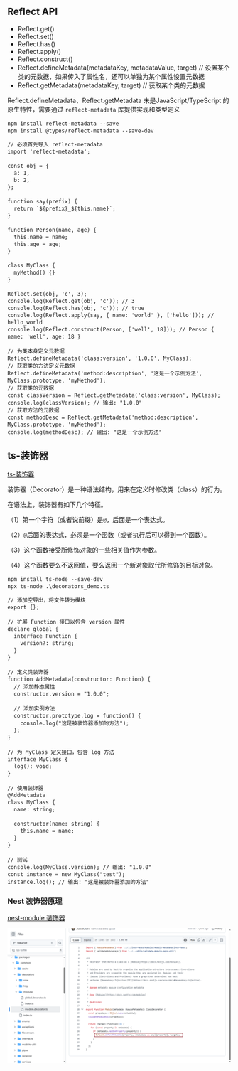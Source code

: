 ## Reflect API

- Reflect.get()
- Reflect.set()
- Reflect.has()
- Reflect.apply()
- Reflect.construct()
- Reflect.defineMetadata(metadataKey, metadataValue, target) // 设置某个类的元数据，如果传入了属性名，还可以单独为某个属性设置元数据
- Reflect.getMetadata(metadataKey, target) // 获取某个类的元数据

Reflect.defineMetadata、Reflect.getMetadata 未是JavaScript/TypeScript 的原生特性，需要通过 `reflect-metadata` 库提供实现和类型定义

```
npm install reflect-metadata --save
npm install @types/reflect-metadata --save-dev
```

```
// 必须首先导入 reflect-metadata
import 'reflect-metadata';

const obj = {
  a: 1,
  b: 2,
};

function say(prefix) {
  return `${prefix}_${this.name}`;
}

function Person(name, age) {
  this.name = name;
  this.age = age;
}

class MyClass {
  myMethod() {}
}

Reflect.set(obj, 'c', 3);
console.log(Reflect.get(obj, 'c')); // 3
console.log(Reflect.has(obj, 'c')); // true
console.log(Reflect.apply(say, { name: 'world' }, ['hello'])); // hello_world
console.log(Reflect.construct(Person, ['well', 18])); // Person { name: 'well', age: 18 }

// 为类本身定义元数据
Reflect.defineMetadata('class:version', '1.0.0', MyClass);
// 获取类的方法定义元数据
Reflect.defineMetadata('method:description', '这是一个示例方法', MyClass.prototype, 'myMethod');
// 获取类的元数据
const classVersion = Reflect.getMetadata('class:version', MyClass);
console.log(classVersion); // 输出: "1.0.0"
// 获取方法的元数据
const methodDesc = Reflect.getMetadata('method:description', MyClass.prototype, 'myMethod');
console.log(methodDesc); // 输出: "这是一个示例方法"

```

## ts-装饰器

[ts-装饰器](https://wangdoc.com/typescript/decorator)

装饰器（Decorator）是一种语法结构，用来在定义时修改类（class）的行为。

在语法上，装饰器有如下几个特征。

（1）第一个字符（或者说前缀）是`@`，后面是一个表达式。

（2）`@`后面的表达式，必须是一个函数（或者执行后可以得到一个函数）。

（3）这个函数接受所修饰对象的一些相关值作为参数。

（4）这个函数要么不返回值，要么返回一个新对象取代所修饰的目标对象。

```
npm install ts-node --save-dev
npx ts-node .\decorators_demo.ts
```

```
// 添加空导出，将文件转为模块
export {};

// 扩展 Function 接口以包含 version 属性
declare global {
  interface Function {
    version?: string;
  }
}

// 定义类装饰器
function AddMetadata(constructor: Function) {
  // 添加静态属性
  constructor.version = "1.0.0";
  
  // 添加实例方法
  constructor.prototype.log = function() {
    console.log("这是被装饰器添加的方法");
  };
}

// 为 MyClass 定义接口，包含 log 方法
interface MyClass {
  log(): void;
}

// 使用装饰器
@AddMetadata
class MyClass {
  name: string;
  
  constructor(name: string) {
    this.name = name;
  }
}

// 测试
console.log(MyClass.version); // 输出: "1.0.0"
const instance = new MyClass("test");
instance.log(); // 输出: "这是被装饰器添加的方法"
```

### Nest 装饰器原理

[nest-module 装饰器](https://github.com/nestjs/nest/blob/5bba7e9d264319490f142ca5e8099c559fa7e7e3/packages/common/decorators/modules/module.decorator.ts)

![image-20250724110326283](image-20250724110326283.png)